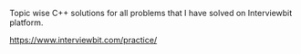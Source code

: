 Topic wise C++ solutions for all problems that I have solved on Interviewbit platform.

https://www.interviewbit.com/practice/
